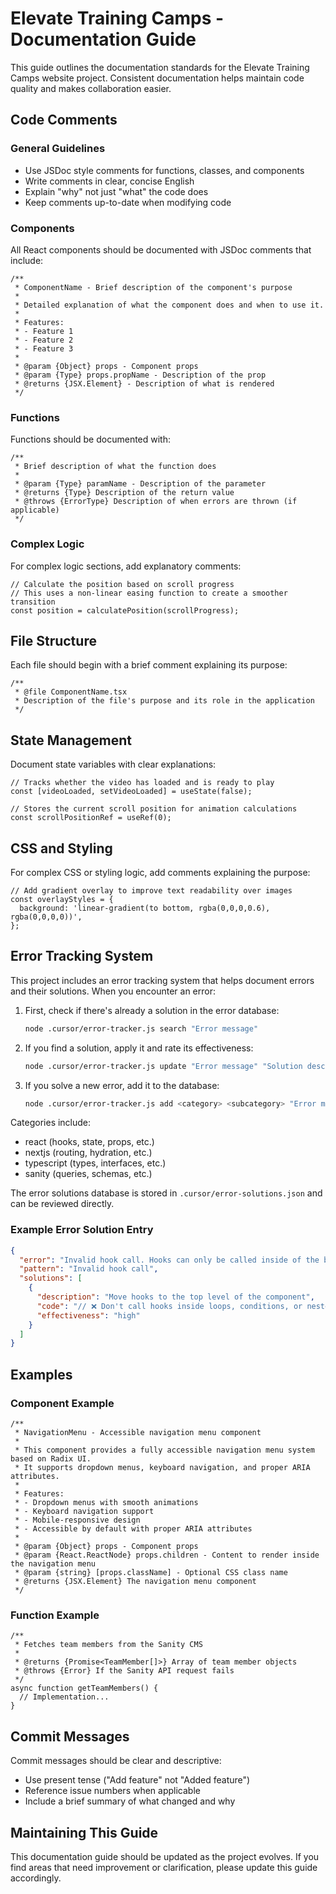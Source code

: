 # Elevate Training Camps - Documentation Guide

This guide outlines the documentation standards for the Elevate Training Camps website project. Consistent documentation helps maintain code quality and makes collaboration easier.

## Code Comments

### General Guidelines

- Use JSDoc style comments for functions, classes, and components
- Write comments in clear, concise English
- Explain "why" not just "what" the code does
- Keep comments up-to-date when modifying code

### Components

All React components should be documented with JSDoc comments that include:

```tsx
/**
 * ComponentName - Brief description of the component's purpose
 *
 * Detailed explanation of what the component does and when to use it.
 *
 * Features:
 * - Feature 1
 * - Feature 2
 * - Feature 3
 *
 * @param {Object} props - Component props
 * @param {Type} props.propName - Description of the prop
 * @returns {JSX.Element} - Description of what is rendered
 */
```

### Functions

Functions should be documented with:

```tsx
/**
 * Brief description of what the function does
 *
 * @param {Type} paramName - Description of the parameter
 * @returns {Type} Description of the return value
 * @throws {ErrorType} Description of when errors are thrown (if applicable)
 */
```

### Complex Logic

For complex logic sections, add explanatory comments:

```tsx
// Calculate the position based on scroll progress
// This uses a non-linear easing function to create a smoother transition
const position = calculatePosition(scrollProgress);
```

## File Structure

Each file should begin with a brief comment explaining its purpose:

```tsx
/**
 * @file ComponentName.tsx
 * Description of the file's purpose and its role in the application
 */
```

## State Management

Document state variables with clear explanations:

```tsx
// Tracks whether the video has loaded and is ready to play
const [videoLoaded, setVideoLoaded] = useState(false);

// Stores the current scroll position for animation calculations
const scrollPositionRef = useRef(0);
```

## CSS and Styling

For complex CSS or styling logic, add comments explaining the purpose:

```tsx
// Add gradient overlay to improve text readability over images
const overlayStyles = {
  background: 'linear-gradient(to bottom, rgba(0,0,0,0.6), rgba(0,0,0,0))',
};
```

## Error Tracking System

This project includes an error tracking system that helps document errors and their solutions. When you encounter an error:

1. First, check if there's already a solution in the error database:
   ```bash
   node .cursor/error-tracker.js search "Error message"
   ```

2. If you find a solution, apply it and rate its effectiveness:
   ```bash
   node .cursor/error-tracker.js update "Error message" "Solution description" "high|medium|low"
   ```

3. If you solve a new error, add it to the database:
   ```bash
   node .cursor/error-tracker.js add <category> <subcategory> "Error message" "Solution description" "Solution code"
   ```

Categories include:
- react (hooks, state, props, etc.)
- nextjs (routing, hydration, etc.)
- typescript (types, interfaces, etc.)
- sanity (queries, schemas, etc.)

The error solutions database is stored in `.cursor/error-solutions.json` and can be reviewed directly.

### Example Error Solution Entry

```json
{
  "error": "Invalid hook call. Hooks can only be called inside of the body of a function component.",
  "pattern": "Invalid hook call",
  "solutions": [
    {
      "description": "Move hooks to the top level of the component",
      "code": "// ❌ Don't call hooks inside loops, conditions, or nested functions\nif (condition) {\n  useEffect(() => {}, []); // This is invalid\n}\n\n// ✅ Call hooks at the top level\nuseEffect(() => {\n  if (condition) {\n    // Put the conditional logic inside the hook\n  }\n}, [condition]);",
      "effectiveness": "high"
    }
  ]
}
```

## Examples

### Component Example

```tsx
/**
 * NavigationMenu - Accessible navigation menu component
 *
 * This component provides a fully accessible navigation menu system based on Radix UI.
 * It supports dropdown menus, keyboard navigation, and proper ARIA attributes.
 *
 * Features:
 * - Dropdown menus with smooth animations
 * - Keyboard navigation support
 * - Mobile-responsive design
 * - Accessible by default with proper ARIA attributes
 *
 * @param {Object} props - Component props
 * @param {React.ReactNode} props.children - Content to render inside the navigation menu
 * @param {string} [props.className] - Optional CSS class name
 * @returns {JSX.Element} The navigation menu component
 */
```

### Function Example

```tsx
/**
 * Fetches team members from the Sanity CMS
 *
 * @returns {Promise<TeamMember[]>} Array of team member objects
 * @throws {Error} If the Sanity API request fails
 */
async function getTeamMembers() {
  // Implementation...
}
```

## Commit Messages

Commit messages should be clear and descriptive:

- Use present tense ("Add feature" not "Added feature")
- Reference issue numbers when applicable
- Include a brief summary of what changed and why

## Maintaining This Guide

This documentation guide should be updated as the project evolves. If you find areas that need improvement or clarification, please update this guide accordingly.
